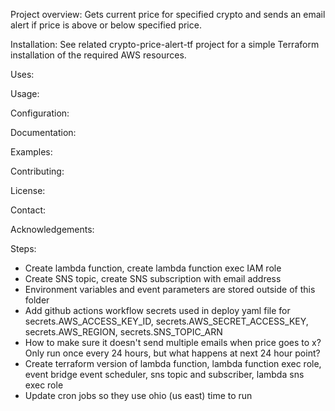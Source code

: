 Project overview:
Gets current price for specified crypto and sends an email alert if price is above or below specified price.

Installation:
See related crypto-price-alert-tf project for a simple Terraform installation of the required AWS resources.

Uses: 

Usage:

Configuration:

Documentation:

Examples:

Contributing:

License:

Contact:

Acknowledgements:



Steps:
- Create lambda function, create lambda function exec IAM role
- Create SNS topic, create SNS subscription with email address
- Environment variables and event parameters are stored outside of this folder
- Add github actions workflow secrets used in deploy yaml file for secrets.AWS_ACCESS_KEY_ID, secrets.AWS_SECRET_ACCESS_KEY, secrets.AWS_REGION, secrets.SNS_TOPIC_ARN
- How to make sure it doesn't send multiple emails when price goes to x? Only run once every 24 hours, but what happens at next 24 hour point?
- Create terraform version of lambda function, lambda function exec role, event bridge event scheduler, sns topic and subscriber, lambda sns exec role
- Update cron jobs so they use ohio (us east) time to run